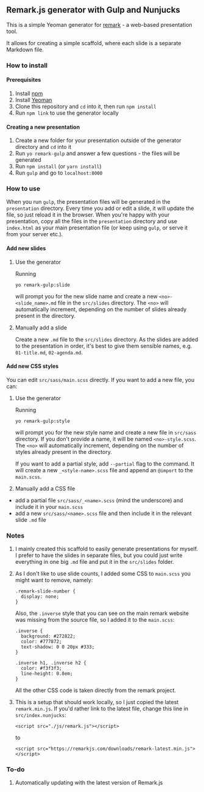 ## Remark.js generator with Gulp and Nunjucks
This is a simple Yeoman generator for [remark](https://remarkjs.com/) -
a web-based presentation tool.

It allows for creating a simple scaffold, where each slide is a separate Markdown file.

### How to install
#### Prerequisites
1. Install [npm](https://www.npmjs.com/get-npm)
2. Install [Yeoman](http://yeoman.io/learning/index.html)
3. Clone this repository and `cd` into it, then run `npm install`
4. Run `npm link` to use the generator locally

#### Creating a new presentation
1. Create a new folder for your presentation outside of the generator directory and `cd` into it 
2. Run `yo remark-gulp` and answer a few questions - the files will be generated
3. Run `npm install` (or `yarn install`)
4. Run `gulp` and go to `localhost:8000`

### How to use
When you run `gulp`, the presentation files will be generated in the 
`presentation` directory. Every time you add or edit a slide, it will
update the file, so just reload it in the browser. When you're happy with
your presentation, copy all the files in the `presentation` directory and
use `index.html` as your main presentation file (or keep using `gulp`, or 
serve it from your server etc.).

####  Add new slides 
1. Use the generator
  
    Running

    ```
    yo remark-gulp:slide
    ```

    will prompt you for the new slide name and create a new `<no>-<slide_name>.md`
    file in the `src/slides` directory. The `<no>` will automatically 
    increment, depending on the number of slides already present in the directory.
  
2. Manually add a slide

    Create a new `.md` file to the `src/slides` directory. As the slides are 
    added to the presentation in order, it's best to give them sensible names, 
    e.g. `01-title.md`, `02-agenda.md`.

#### Add new CSS styles
You can edit `src/sass/main.scss` directly. If you want to add a new file, you can:

1. Use the generator
  
    Running

    ```
    yo remark-gulp:style
    ```

    will prompt you for the new style name and create a new file in `src/sass` 
    directory. If you don't provide a name, it will be named `<no>-style.scss`.
    The `<no>` will automatically increment, depending on the number of styles already 
    present in the directory.

    If you want to add a partial style, add `--partial` flag to the command. It
    will create a new `_<style-name>.scss` file and append an `@import` to the
    `main.scss`.

2. Manually add a CSS file

  - add a partial file `src/sass/_<name>.scss` (mind the underscore) and 
    include it in your `main.scss`
  - add a new `src/sass/<name>.scss` file and then include it in the relevant
    slide `.md` file

### Notes
1. I mainly created this scaffold to easily generate presentations for
  myself. I prefer to have the slides in separate files, but you could just 
  write everything in one big `.md` file and put it in the `src/slides` 
  folder. 

2. As I don't like to use slide counts, I added some CSS to `main.scss`
  you might want to remove, namely:

    ```
    .remark-slide-number {
      display: none;
    }
    ```

    Also, the `.inverse` style that you can see on the main remark website
    was missing from the source file, so I added it to the `main.scss`:

    ```
    .inverse {
      background: #272822;
      color: #777872;
      text-shadow: 0 0 20px #333;
    }

    .inverse h1, .inverse h2 {
      color: #f3f3f3;
      line-height: 0.8em;
    }
    ```

    All the other CSS code is taken directly from the remark project.

3. This is a setup that should work locally, so I just copied the latest
  `remark.min.js`. If you'd rather link to the latest file, change this
  line in `src/index.nunjucks`:

    ```
    <script src="./js/remark.js"></script>
    ```
    to

    ```
    <script src="https://remarkjs.com/downloads/remark-latest.min.js"></script>
    ```

### To-do
1. Automatically updating with the latest version of Remark.js
